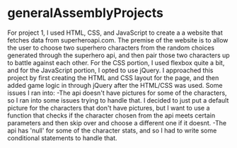 # generalAssemblyProjects

For project 1, I used HTML, CSS, and JavaScript to create a a website that fetches data from superheroapi.com. The premise of the website is to allow the user to choose two superhero characters from the random choices generated through the superhero api, and then pair those two characters up to battle against each other.
For the CSS portion, I used flexbox quite a bit, and for the JavaScript portion, I opted to use jQuery. I approached this project by first creating the HTML and CSS layout for the page, and then added game logic in through jQuery after the HTML/CSS was used.
Some issues I ran into: 
-The api doesn't have pictures for some of the characters, so I ran into some issues trying to handle that. I decided to just put a default picture for the characters that don't have pictures, but I want to use a function that checks if the character chosen from the api meets certain parameters and then skip over and choose a different one if it doesnt.
-The api has 'null' for some of the character stats, and so I had to write some conditional statements to handle that.
